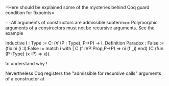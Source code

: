 =Here should be explained some of the mysteries behind Coq guard condition for fixpoints=

==All arguments of constructors are admissible subterm==
Polymorphic arguments of a constructors must not be recursive arguments. See the example

Inductive I : Type := C: (∀ (P : Type), P→P) → I.
Definition Paradox : False :=
(fix ni (i :I):False := match i with | C (f :∀P:Prop,P→P) => ni (f _i) end)
(C (fun (P :Type) (x :P)  => x)).

to understand why !

Nevertheless Coq registers the "admissible for recursive calls" arguments of a constructor at 
